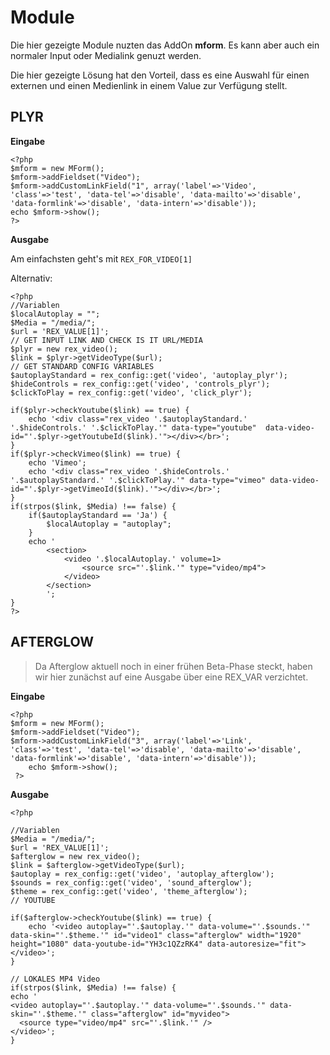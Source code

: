 # Module

Die hier gezeigte Module nuzten das AddOn **mform**. Es kann aber auch ein normaler Input oder Medialink genuzt werden. 

Die hier gezeigte Lösung hat den Vorteil, dass es eine Auswahl für einen externen und einen Medienlink in einem Value zur Verfügung stellt. 


## PLYR

**Eingabe**
```
<?php
$mform = new MForm();
$mform->addFieldset("Video");
$mform->addCustomLinkField("1", array('label'=>'Video', 'class'=>'test', 'data-tel'=>'disable', 'data-mailto'=>'disable', 'data-formlink'=>'disable', 'data-intern'=>'disable'));
echo $mform->show();
?>
```
**Ausgabe**

Am einfachsten geht's mit `REX_FOR_VIDEO[1]`

Alternativ:

```
<?php
//Variablen
$localAutoplay = "";
$Media = "/media/";
$url = 'REX_VALUE[1]';
// GET INPUT LINK AND CHECK IS IT URL/MEDIA
$plyr = new rex_video();
$link = $plyr->getVideoType($url);
// GET STANDARD CONFIG VARIABLES
$autoplayStandard = rex_config::get('video', 'autoplay_plyr');
$hideControls = rex_config::get('video', 'controls_plyr');
$clickToPlay = rex_config::get('video', 'click_plyr');

if($plyr->checkYoutube($link) == true) {
	echo '<div class="rex_video '.$autoplayStandard.' '.$hideControls.' '.$clickToPlay.'" data-type="youtube"  data-video-id="'.$plyr->getYoutubeId($link).'"></div></br>';
}
if($plyr->checkVimeo($link) == true) {
	echo 'Vimeo';	
	echo '<div class="rex_video '.$hideControls.' '.$autoplayStandard.' '.$clickToPlay.'" data-type="vimeo" data-video-id="'.$plyr->getVimeoId($link).'"></div></br>';
}
if(strpos($link, $Media) !== false) {
	if($autoplayStandard == 'Ja') {
		$localAutoplay = "autoplay";
	}
	echo '
		<section>
			<video '.$localAutoplay.' volume=1>
				<source src="'.$link.'" type="video/mp4">
			</video>
		</section>
		'; 
}
?>
```

## AFTERGLOW

> Da Afterglow aktuell noch in einer frühen Beta-Phase steckt, haben wir hier zunächst auf eine Ausgabe über eine REX_VAR verzichtet. 

**Eingabe**
```
<?php
$mform = new MForm();
$mform->addFieldset("Video");
$mform->addCustomLinkField("3", array('label'=>'Link', 'class'=>'test', 'data-tel'=>'disable', 'data-mailto'=>'disable', 'data-formlink'=>'disable', 'data-intern'=>'disable'));
    echo $mform->show();
 ?>
```
**Ausgabe**
```
<?php

//Variablen
$Media = "/media/";
$url = 'REX_VALUE[1]';
$afterglow = new rex_video();
$link = $afterglow->getVideoType($url);
$autoplay = rex_config::get('video', 'autoplay_afterglow');
$sounds = rex_config::get('video', 'sound_afterglow');
$theme = rex_config::get('video', 'theme_afterglow');
// YOUTUBE
	
if($afterglow->checkYoutube($link) == true) {
	echo '<video autoplay="'.$autoplay.'" data-volume="'.$sounds.'" data-skin="'.$theme.'" id="video1" class="afterglow" width="1920" height="1080" data-youtube-id="YH3c1QZzRK4" data-autoresize="fit"></video>';
}
	
// LOKALES MP4 Video
if(strpos($link, $Media) !== false) {
echo '
<video autoplay="'.$autoplay.'" data-volume="'.$sounds.'" data-skin="'.$theme.'" class="afterglow" id="myvideo">
  <source type="video/mp4" src="'.$link.'" />
</video>';
}
```
